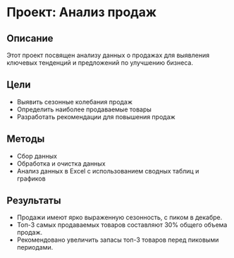 # Проект: Анализ продаж
## Описание
Этот проект посвящен анализу данных о продажах для выявления ключевых тенденций и предложений по улучшению бизнеса.

## Цели
- Выявить сезонные колебания продаж
- Определить наиболее продаваемые товары
- Разработать рекомендации для повышения продаж

## Методы
- Сбор данных
- Обработка и очистка данных
- Анализ данных в Excel с использованием сводных таблиц и графиков

## Результаты
- Продажи имеют ярко выраженную сезонность, с пиком в декабре.
- Топ-3 самых продаваемых товаров составляют 30% общего объема продаж.
- Рекомендовано увеличить запасы топ-3 товаров перед пиковыми периодами.
